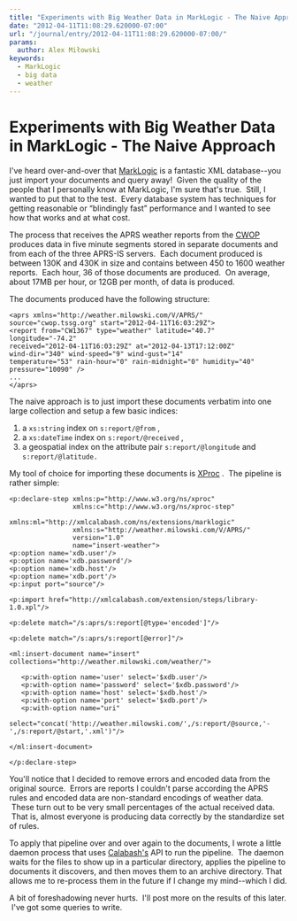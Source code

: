 ```yaml
---
title: "Experiments with Big Weather Data in MarkLogic - The Naive Approach"
date: "2012-04-11T11:08:29.620000-07:00"
url: "/journal/entry/2012-04-11T11:08:29.620000-07:00/"
params:
  author: Alex Miłowski
keywords:
  - MarkLogic
  - big data
  - weather
---
```



# Experiments with Big Weather Data in MarkLogic - The Naive Approach

I've heard over-and-over that [MarkLogic](http://www.marklogic.com/) is a fantastic XML database--you just import your documents and query away!  Given the quality of the people that I personally know at MarkLogic, I'm sure that's true.  Still, I wanted to put that to the test.  Every database system has techniques for getting reasonable or  “blindingly fast” performance and I wanted to see how that works and at what cost.

The process that receives the APRS weather reports from the [CWOP](http://www.wxqa.com/) produces data in five minute segments stored in separate documents and from each of the three APRS-IS servers.  Each document produced is between 130K and 430K in size and contains between 450 to 1600 weather reports.  Each hour, 36 of those documents are produced.  On average, about 17MB per hour, or 12GB per month, of data is produced.

The documents produced have the following structure:

```
<aprs xmlns="http://weather.milowski.com/V/APRS/" source="cwop.tssg.org" start="2012-04-11T16:03:29Z">
<report from="CW1367" type="weather" latitude="40.7" longitude="-74.2" 
received="2012-04-11T16:03:29Z" at="2012-04-13T17:12:00Z"
wind-dir="340" wind-speed="9" wind-gust="14"
temperature="53" rain-hour="0" rain-midnight="0" humidity="40" pressure="10090" />
...
</aprs>
```
The naive approach is to just import these documents verbatim into one large collection and setup a few basic indices:

  1. a `xs:string` index on `s:report/@from` ,
  1. a `xs:dateTime` index on `s:report/@received` ,
  1. a geospatial index on the attribute pair `s:report/@longitude` and `s:report/@latitude.`

My tool of choice for importing these documents is [XProc](http://www.w3.org/TR/xproc) .  The pipeline is rather simple:

```
<p:declare-step xmlns:p="http://www.w3.org/ns/xproc"
                xmlns:c="http://www.w3.org/ns/xproc-step"
                xmlns:ml="http://xmlcalabash.com/ns/extensions/marklogic"
                xmlns:s="http://weather.milowski.com/V/APRS/"
                version="1.0"
                name="insert-weather">
<p:option name='xdb.user'/>
<p:option name='xdb.password'/>
<p:option name='xdb.host'/>
<p:option name='xdb.port'/>
<p:input port="source"/>

<p:import href="http://xmlcalabash.com/extension/steps/library-1.0.xpl"/>

<p:delete match="/s:aprs/s:report[@type='encoded']"/>

<p:delete match="/s:aprs/s:report[@error]"/>

<ml:insert-document name="insert" collections="http://weather.milowski.com/weather/">
```
```
   <p:with-option name='user' select='$xdb.user'/>
   <p:with-option name='password' select='$xdb.password'/>
   <p:with-option name='host' select='$xdb.host'/>
   <p:with-option name='port' select='$xdb.port'/>
   <p:with-option name="uri" 
                  select="concat('http://weather.milowski.com/',/s:report/@source,'-',/s:report/@start,'.xml')"/>
```
```
</ml:insert-document>

```
```
</p:declare-step>
```
You'll notice that I decided to remove errors and encoded data from the original source.  Errors are reports I couldn't parse according the APRS rules and encoded data are non-standard encodings of weather data.  These turn out to be very small percentages of the actual received data.  That is, almost everyone is producing data correctly by the standardize set of rules.

To apply that pipeline over and over again to the documents, I wrote a little daemon process that uses [Calabash's](http://xmlcalabash.com/) API to run the pipeline.  The daemon waits for the files to show up in a particular directory, applies the pipeline to documents it discovers, and then moves them to an archive directory.  That allows me to re-process them in the future if I change my mind--which I did.

A bit of foreshadowing never hurts.  I'll post more on the results of this later.  I've got some queries to write.

